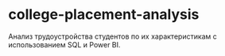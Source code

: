 # college-placement-analysis
Анализ трудоустройства студентов по их характеристикам с использованием SQL и Power BI.


